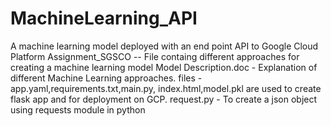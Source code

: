 # MachineLearning_API
A machine learning model deployed with an end point API to Google Cloud Platform
Assignment_SGSCO -- File containg different approaches for creating a machine learning model
Model Description.doc - Explanation of different Machine Learning approaches.
files - app.yaml,requirements.txt,main.py, index.html,model.pkl are used to create flask app and for deployment on GCP.
request.py - To create a json object using requests module in python
